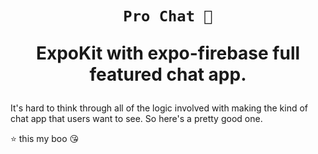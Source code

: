 <h1 align="center">

    Pro Chat 💬

**ExpoKit** with expo-firebase full featured chat app.

</h1>

It's hard to think through all of the logic involved with making the kind of chat app that users want to see. So here's a pretty good one.

⭐️ this my boo 😘
